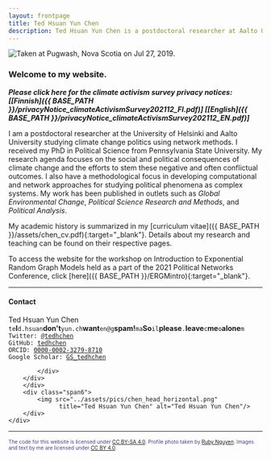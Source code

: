 ```yaml
---
layout: frontpage
title: Ted Hsuan Yun Chen
description: Ted Hsuan Yun Chen is a postdoctoral researcher at Aalto University and University of Helsinki.
---
```




<div class="container-narrownomargin">
<img src="../assets/pics/banners/pugwash_peacehall.jpg" 
		title= "Taken at Pugwash, Nova Scotia on Jul 27, 2019." alt="Taken at Pugwash, Nova Scotia on Jul 27, 2019."/>
</div>



### Welcome to my website.

***Please click here for the climate activism survey privacy notices: \[[Finnish]({{ BASE_PATH }}/privacyNotice_climateActivismSurvey202112_FI.pdf)\] \[[English]({{ BASE_PATH }}/privacyNotice_climateActivismSurvey202112_EN.pdf)\]***

I am a postdoctoral researcher at the University of Helsinki and Aalto University studying climate change politics using network methods. I received my PhD in Political Science from Pennsylvania State University. My research agenda focuses on the social and political consequences of climate change and the efforts to stem these negative and often conflictual outcomes. I also have a methodological focus in developing computational and network approaches for studying political phenomena as complex systems. My work has been published in outlets such as _Global Environmental Change_, _Political Science Research and Methods_, and _Political Analysis_.

My academic history is summarized in my [curriculum vitae]({{ BASE_PATH }}/assets/chen_cv.pdf){:target="_blank"}. Details about my research and teaching can be found on their respective pages.<br/>

To access the website for the workshop on Introduction to Exponential Random Graph Models held as a part of the 2021 Political Networks Conference, click [here]({{ BASE_PATH }}/ERGMintro){:target="_blank"}.


---

<div class="container-narrownomargin">
    <div class="row-fluid">
        <div class="span6">
		<h4><a name="contact"></a>Contact</h4>
		<div class="row-fluid">
			<div class="span6">
				Ted Hsuan Yun Chen<br/>
				<div id="hide_email">
					<code>te</code><b>I</b><code>d.hsuan</code><b>don't</b><code>yun.ch</code><b>want</b><code>en@g</code><b>spam!</b><code>ma</code><b>So</b><code>il</code><b>please</b><code>.</code><b>leave</b><code>c</code><b>me</b><code>o</code><b>alone</b><code>m</code><br/>
				</div>
				<code>Twitter: <a href="https://twitter.com/tedhchen" target="_blank" rel="noreferrer">@tedhchen</a></code><br/>
				<code>GitHub: <a href="https://github.com/tedhchen" target="_blank" rel="noreferrer">tedhchen</a></code><br/>
				<code>ORCID: <a href="https://orcid.org/0000-0002-3279-8710" target="_blank" rel="noreferrer">0000-0002-3279-8710</a></code><br/>
				<code>Google Scholar: <a href="http://bit.ly/GS_tedhchen" target="_blank" rel="noreferrer">GS_tedhchen</a></code><br/>
			</div>
			<div class="span6">

			</div>
		</div>
        </div>
        <div class="span6">
            <img src="../assets/pics/chen_head_horizontal.png"
                  title="Ted Hsuan Yun Chen" alt="Ted Hsuan Yun Chen"/>
        </div>
    </div>
</div>

---

<div class="container-narrownomargin pull-right">
  <font size="1" color="darkslateblue">The code for this website is licensed under <a href="https://creativecommons.org/licenses/by-sa/4.0/" target="_blank" rel="noreferrer">CC BY-SA 4.0</a>. Profile photo taken by <a href="https://www.rubynguyen.photography/" target="_blank" rel="noreferrer">Ruby Nguyen</a>. Images and text by me are licensed under <a href="https://creativecommons.org/licenses/by/4.0/" target="_blank" rel="noreferrer">CC BY 4.0</a>.</font>
</div>
